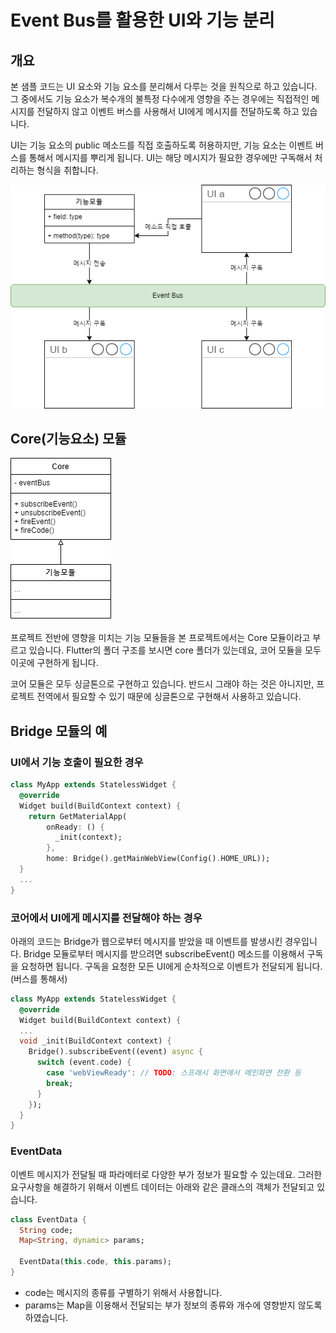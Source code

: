 # Event Bus를 활용한 UI와 기능 분리

## 개요

본 샘플 코드는 UI 요소와 기능 요소를 분리해서 다루는 것을 원칙으로 하고 있습니다.
그 중에서도 기능 요소가 복수개의 불특정 다수에게 영향을 주는 경우에는
직접적인 메시지를 전달하지 않고 이벤트 버스를 사용해서 UI에게 메시지를 전달하도록 하고 있습니다.

UI는 기능 요소의 public 메소드를 직접 호출하도록 허용하지만,
기능 요소는 이벤트 버스를 통해서 메시지를 뿌리게 됩니다.
UI는 해당 메시지가 필요한 경우에만 구독해서 처리하는 형식을 취합니다.

![](./pic-1.png)


## Core(기능요소) 모듈

![](./pic-2.png)

프로젝트 전반에 영향을 미치는 기능 모듈들을 본 프로젝트에서는 Core 모듈이라고 부르고 있습니다.
Flutter의 폴더 구조를 보시면 core 폴더가 있는데요, 코어 모듈을 모두 이곳에 구현하게 됩니다.

코어 모듈은 모두 싱글톤으로 구현하고 있습니다.
반드시 그래야 하는 것은 아니지만,
프로젝트 전역에서 필요할 수 있기 때문에 싱글톤으로 구현해서 사용하고 있습니다.


## Bridge 모듈의 예

### UI에서 기능 호출이 필요한 경우

``` dart
class MyApp extends StatelessWidget {
  @override
  Widget build(BuildContext context) {
    return GetMaterialApp(
        onReady: () {
          _init(context);
        },
        home: Bridge().getMainWebView(Config().HOME_URL));
  }
  ...
}
```

### 코어에서 UI에게 메시지를 전달해야 하는 경우

아래의 코드는 Bridge가 웹으로부터 메시지를 받았을 때 이벤트를 발생시킨 경우입니다.
Bridge 모듈로부터 메시지를 받으려면 subscribeEvent() 메소드를 이용해서 구독을 요청하면 됩니다.
구독을 요청한 모든 UI에게 순차적으로 이벤트가 전달되게 됩니다. (버스를 통해서)

``` dart
class MyApp extends StatelessWidget {
  @override
  Widget build(BuildContext context) {
  ...
  void _init(BuildContext context) {
    Bridge().subscribeEvent((event) async {
      switch (event.code) {
        case 'webViewReady': // TODO: 스프래시 화면에서 메인화면 전환 등
        break;
      }
    });
  }
}
```

### EventData

이벤트 메시지가 전달될 때 파라메터로 다양한 부가 정보가 필요할 수 있는데요.
그러한 요구사항을 해결하기 위해서 이벤트 데이터는 아래와 같은 클래스의 객체가 전달되고 있습니다.

``` dart
class EventData {
  String code;
  Map<String, dynamic> params;

  EventData(this.code, this.params);
}
```
* code는 메시지의 종류를 구별하기 위해서 사용합니다.
* params는 Map을 이용해서 전달되는 부가 정보의 종류와 개수에 영향받지 않도록 하였습니다.